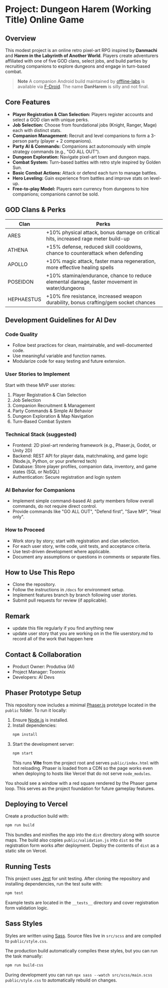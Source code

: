 # Project: Dungeon Harem (Working Title) Online Game

## Overview
This modest project is an online retro pixel-art RPG inspired by **Danmachi** and **Harem in the Labyrinth of Another World**. Players create adventurers affiliated with one of five GOD clans, select jobs, and build parties by recruiting companions to explore dungeons and engage in turn-based combat.

> **Note** A companion Android build maintained by [offline-labs](https://github.com/offline-labs) is available via [F-Droid](https://f-droid.org/en/packages/com.offline.danharem/). The name **DanHarem** is silly and not final.

## Core Features
- **Player Registration & Clan Selection:** Players register accounts and select a GOD clan with unique perks.
- **Job Selection:** Choose from foundational jobs (Knight, Ranger, Mage) each with distinct stats.
- **Companion Management:** Recruit and level companions to form a 3-person party (player + 2 companions).
- **Party AI & Commands:** Companions act autonomously with simple strategy commands (e.g., "GO ALL OUT").
- **Dungeon Exploration:** Navigate pixel-art town and dungeon maps.
- **Combat System:** Turn-based battles with retro style inspired by Golden Sun.
- **Basic Combat Actions:** Attack or defend each turn to manage battles.
- **Hero Leveling:** Gain experience from battles and improve stats on level-up.
- **Free-to-play Model:** Players earn currency from dungeons to hire companions; companions cannot be sold.

## GOD Clans & Perks
| Clan       | Perks                                                                                       |
|------------|---------------------------------------------------------------------------------------------|
| ARES       | +10% physical attack, bonus damage on critical hits, increased rage meter build-up          |
| ATHENA     | +15% defense, reduced skill cooldowns, chance to counterattack when defending                |
| APOLLO     | +10% magic attack, faster mana regeneration, more effective healing spells                  |
| POSEIDON   | +10% stamina/endurance, chance to reduce elemental damage, faster movement in water/dungeons |
| HEPHAESTUS | +10% fire resistance, increased weapon durability, bonus crafting/gem socket chances         |

## Development Guidelines for AI Dev

### Code Quality
- Follow best practices for clean, maintainable, and well-documented code.
- Use meaningful variable and function names.
- Modularize code for easy testing and future extension.

### User Stories to Implement
Start with these MVP user stories:

1. Player Registration & Clan Selection  
2. Job Selection  
3. Companion Recruitment & Management
4. Party Commands & Simple AI Behavior  
5. Dungeon Exploration & Map Navigation  
6. Turn-Based Combat System

### Technical Stack (suggested)
- Frontend: 2D pixel-art rendering framework (e.g., Phaser.js, Godot, or Unity 2D)  
- Backend: REST API for player data, matchmaking, and game logic (Node.js, Python, or your preferred tech)  
- Database: Store player profiles, companion data, inventory, and game states (SQL or NoSQL)
- Authentication: Secure registration and login system

### AI Behavior for Companions
- Implement simple command-based AI: party members follow overall commands, do not require direct control.
- Provide commands like "GO ALL OUT", "Defend first", "Save MP", "Heal only".

### How to Proceed
- Work story by story; start with registration and clan selection.
- For each user story, write code, unit tests, and acceptance criteria.
- Use test-driven development where applicable.
- Document any assumptions or questions in comments or separate files.

## How to Use This Repo
- Clone the repository.  
- Follow the instructions in `/docs` for environment setup.  
- Implement features branch by branch following user stories.  
- Submit pull requests for review (if applicable).

## Remark
- update this file regularly if you find anything new
- update user story that you are working on in the file userstory.md to record all of the work that happen here

## Contact & Collaboration
- Product Owner: Produtiva (AI)  
- Project Manager: Toonnix
- Developers: AI Devs

## Phaser Prototype Setup
This repository now includes a minimal [Phaser.js](https://phaser.io) prototype located in the `public` folder. To run it locally:

1. Ensure [Node.js](https://nodejs.org/) is installed.
2. Install dependencies:
   ```bash
   npm install
   ```
3. Start the development server:
   ```bash
   npm start
   ```
   This runs **Vite** from the project root and serves `public/index.html` with
   hot reloading. Phaser is loaded from a CDN so the page works even when
   deploying to hosts like Vercel that do not serve `node_modules`.

You should see a window with a red square rendered by the Phaser game loop. This serves as the project foundation for future gameplay features.

## Deploying to Vercel

Create a production build with:

```bash
npm run build
```

This bundles and minifies the app into the `dist` directory along with source
maps. The build also copies `public/validation.js` into `dist` so the
registration form works after deployment. Deploy the contents of `dist` as a
static site on Vercel.

## Running Tests

This project uses [Jest](https://jestjs.io) for unit testing. After cloning the
repository and installing dependencies, run the test suite with:

```bash
npm test
```

Example tests are located in the `__tests__` directory and cover registration
form validation logic.

## Sass Styles

Styles are written using [Sass](https://sass-lang.com/). Source files live in
`src/scss` and are compiled to `public/style.css`.

The production build automatically compiles these styles, but you can run the
task manually:

```bash
npm run build-css
```

During development you can run `npx sass --watch src/scss/main.scss public/style.css`
to automatically rebuild on changes.
